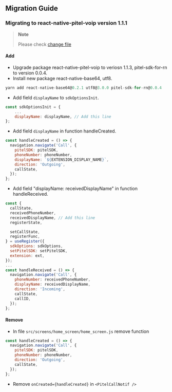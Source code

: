 ## Migration Guide

### Migrating to react-native-pitel-voip version 1.1.1

> **Note**
>
> Please check [change file](https://github.com/tel4vn-team/react-native-pitel-demo/commit/c10f2f4825079bf133205e9f7960a89b23277169)

#### Add

- Upgrade package react-native-pitel-voip to veriosn 1.1.3, pitel-sdk-for-rn to version 0.0.4.
- Install new package react-native-base64, utf8.

```js
yarn add react-native-base64@0.2.1 utf8@3.0.0 pitel-sdk-for-rn@0.0.4
```

- Add field `displayName` to `sdkOptionsInit`.

```js
const sdkOptionsInit = {
    ...
    displayName: displayName, // Add this line
};
```

- Add field `displayName` in function handleCreated.

```js
const handleCreated = () => {
  navigation.navigate('Call', {
    pitelSDK: pitelSDK,
    phoneNumber: phoneNumber,
    displayName: `${EXTENSION_DISPLAY_NAME}`,
    direction: 'Outgoing',
    callState,
  });
};
```

- Add field "displayName: receivedDisplayName" in function handleReceived.

```js
const {
  callState,
  receivedPhoneNumber,
  receivedDisplayName, // Add this line
  registerState,

  setCallState,
  registerFunc,
} = useRegister({
  sdkOptions: sdkOptions,
  setPitelSDK: setPitelSDK,
  extension: ext,
});
...
const handleReceived = () => {
  navigation.navigate('Call', {
    phoneNumber: receivedPhoneNumber,
    displayName: receivedDisplayName,
    direction: 'Incoming',
    callState,
    callID,
  });
};
```

#### Remove

- In file `src/screens/home_screen/home_screen.js` remove function

```js
const handleCreated = () => {
  navigation.navigate('Call', {
    pitelSDK: pitelSDK,
    phoneNumber: phoneNumber,
    direction: 'Outgoing',
    callState,
  });
};
```

- Remove `onCreated={handleCreated}` in `<PitelCallNotif />`
